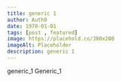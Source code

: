 ```yaml
---
title: generic 1
author: Auth0
date: 1970-01-01
tags: [post , featured]
image: https://placehold.co/300x200
imageAlt: Placeholder
description: generic 1
---
```


generic_1 Generic_1